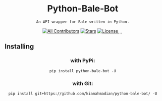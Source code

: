 <div align='center'>
<h1><b> Python-Bale-Bot</b></h1>

<code>An API wrapper for Bale written in Python.</code>

[![All Contributors](https://img.shields.io/github/contributors/kianahmadian/python-bale-bot?style=for-the-badge)](#contributors-)
[![Stars](https://img.shields.io/github/stars/kianahmadian/python-bale-bot?style=for-the-badge)](#starsg-)
<a href="https://github.com/kianahmadian/python-bale-bot/blob/main/LICENSE"> ![License](https://img.shields.io/github/license/kianahmadian/python-bale-bot?style=for-the-badge) </a>
<img src='https://img.shields.io/badge/License-MIT-blue&style=for-the-badge' alt='' /> <a href=''> <img src='https://img.shields.io/badge/Testing-passing-green?logo=github&style=for-the-badge' alt='' /> </a> <img src='https://img.shields.io/badge/Python-> 3.8-red?logo=python&style=for-the-badge' alt='' />
<a href='https://pypi.org/p/python-bale-bot'><img src='https://img.shields.io/pypi/v/python-bale-bot?color=blue&label=pypi&style=for-the-badge' alt='' /> </a>
</div>

## Installing
<div align='center'>


### with PyPi:

```
pip install python-bale-bot -U
```
### with Git:

```
pip install git+https://github.com/kianahmadian/python-bale-bot/ -U
```
</div>
